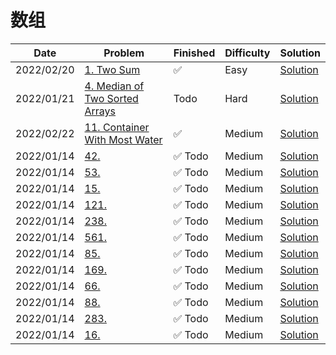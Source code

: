 # 数组
| Date       | Problem                                                                                      | Finished | Difficulty | Solution                                            |
|------------|----------------------------------------------------------------------------------------------|----------|------------|-----------------------------------------------------|
| 2022/02/20 | [1. Two Sum](https://leetcode.com/problems/two-sum/)                                         | ✅        | Easy       | [Solution](./src/array/TwoSum.java)                 |
| 2022/01/21 | [4. Median of Two Sorted Arrays](https://leetcode.com/problems/median-of-two-sorted-arrays/) | Todo     | Hard       | [Solution](./src/array/FindMedianSortedArrays.java) |
| 2022/02/22 | [11. Container With Most Water](https://leetcode.com/problems/container-with-most-water/)    | ✅        | Medium     | [Solution](./src/array/MaxArea.java)                |
| 2022/01/14 | [42.](https://leetcode.com/problems/longest-palindromic-substring/)                          | ✅ Todo   | Medium     | [Solution](./src/array/LongestPalindrome.java)      |
| 2022/01/14 | [53.](https://leetcode.com/problems/longest-palindromic-substring/)                          | ✅ Todo   | Medium     | [Solution](./src/array/LongestPalindrome.java)      |
| 2022/01/14 | [15.](https://leetcode.com/problems/longest-palindromic-substring/)                          | ✅ Todo   | Medium     | [Solution](./src/array/LongestPalindrome.java)      |
| 2022/01/14 | [121.](https://leetcode.com/problems/longest-palindromic-substring/)                         | ✅ Todo   | Medium     | [Solution](./src/array/LongestPalindrome.java)      |
| 2022/01/14 | [238.](https://leetcode.com/problems/longest-palindromic-substring/)                         | ✅ Todo   | Medium     | [Solution](./src/array/LongestPalindrome.java)      |
| 2022/01/14 | [561.](https://leetcode.com/problems/longest-palindromic-substring/)                         | ✅ Todo   | Medium     | [Solution](./src/array/LongestPalindrome.java)      |
| 2022/01/14 | [85.](https://leetcode.com/problems/longest-palindromic-substring/)                          | ✅ Todo   | Medium     | [Solution](./src/array/LongestPalindrome.java)      |
| 2022/01/14 | [169.](https://leetcode.com/problems/longest-palindromic-substring/)                         | ✅ Todo   | Medium     | [Solution](./src/array/LongestPalindrome.java)      |
| 2022/01/14 | [66.](https://leetcode.com/problems/longest-palindromic-substring/)                          | ✅ Todo   | Medium     | [Solution](./src/array/LongestPalindrome.java)      |
| 2022/01/14 | [88.](https://leetcode.com/problems/longest-palindromic-substring/)                          | ✅ Todo   | Medium     | [Solution](./src/array/LongestPalindrome.java)      |
| 2022/01/14 | [283.](https://leetcode.com/problems/longest-palindromic-substring/)                         | ✅ Todo   | Medium     | [Solution](./src/array/LongestPalindrome.java)      |
| 2022/01/14 | [16.](https://leetcode.com/problems/longest-palindromic-substring/)                          | ✅ Todo   | Medium     | [Solution](./src/array/LongestPalindrome.java)      |
